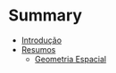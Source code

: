 # Summary

- [Introdução](./Introduction.md)
- [Resumos](./Summaries/Summaries.md)
    - [Geometria Espacial](./Summaries/Spatial%20Geometry/SpatialGeometry.md)